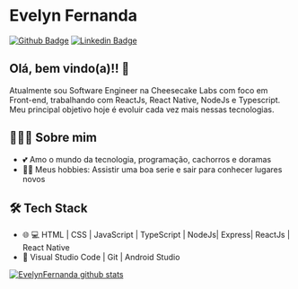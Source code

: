 # Evelyn Fernanda

[![Github Badge](https://img.shields.io/badge/-Github-000?style=flat-square&logo=Github&logoColor=white&link=https://github.com/EvelynFernanda)](https://github.com/EvelynFernanda)
[![Linkedin Badge](https://img.shields.io/badge/-LinkedIn-blue?style=flat-square&logo=Linkedin&logoColor=white&link=https://www.linkedin.com/in/evelyn-fernanda-moreira-12413b1a0/)](https://www.linkedin.com/in/evelyn-fernanda-moreira-12413b1a0/)

## Olá, bem vindo(a)!! 👋

Atualmente sou Software Engineer na Cheesecake Labs com foco em Front-end, trabalhando com ReactJs, React Native, NodeJs e Typescript.
Meu principal objetivo hoje é evoluir cada vez mais nessas tecnologias.


## 👨🏻‍💻 Sobre mim 

- 💕 Amo o mundo da tecnologia, programação, cachorros e doramas
- ✌🏻 Meus hobbies: Assistir uma boa serie e sair para conhecer lugares novos


## 🛠 Tech Stack

- 🌐 💻 HTML | CSS | JavaScript | TypeScript | NodeJs| Express| ReactJs | React Native 
- 🔧 Visual Studio Code | Git | Android Studio

[![EvelynFernanda github stats](https://github-readme-stats.vercel.app/api?username=evelynfernanda&show_icons=true&hide=["contribs","issues"])](https://github.com/EvelynFernanda)
 
